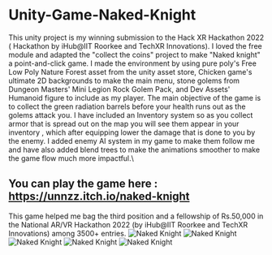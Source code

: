 # Unity-Game-Naked-Knight
This unity project is my winning submission to the Hack XR Hackathon 2022 ( Hackathon by iHub@IIT Roorkee and TechXR Innovations). I loved the free module and adapted the "collect the coins" project to make "Naked knight" a point-and-click game. I made the environment by using pure poly's Free Low Poly Nature Forest asset from the unity asset store, Chicken game's ultimate 2D backgrounds to make the main menu, stone golems from Dungeon Masters' Mini Legion Rock Golem Pack, and Dev Assets' Humanoid figure to include as my player. The main objective of the game is to collect the green radiation barrels before your health runs out as the golems attack you. I have included an Inventory system so as you collect armor that is spread out on the map you will see them appear in your inventory , which after equipping lower the damage that is done to you by the enemy. I added enemy AI system in my game to make them follow me and have also added blend trees to make the animations smoother to make the game flow much more impactful.\
## You can play the game here : https://unnzz.itch.io/naked-knight 
This game helped me bag the third position and a fellowship of Rs.50,000 in the National AR/VR Hackathon 2022 (by iHub@IIT Roorkee and TechXR Innovations) among 3500+ entries.
![Naked Knight](https://img.itch.zone/aW1hZ2UvMTM4MjUzNS84MTMxOTk0LnBuZw==/original/%2F1P1vh.png)
![Naked Knight](https://img.itch.zone/aW1hZ2UvMTM4MjUzNS84MDUyOTg1LnBuZw==/original/2TyjIO.png)
![Naked Knight](https://img.itch.zone/aW1hZ2UvMTM4MjUzNS84MTMxOTc1LnBuZw==/original/2z%2BybB.png)
![Naked Knight](https://img.itch.zone/aW1hZ2UvMTM4MjUzNS84MTMyMDAwLnBuZw==/original/phQQ%2Fe.png)
![Naked Knight](https://img.itch.zone/aW1hZ2UvMTM4MjUzNS84MTMxOTgxLnBuZw==/original/TY0wzr.png)
